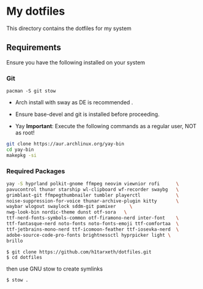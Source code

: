 # My dotfiles

This directory contains the dotfiles for my system

## Requirements

Ensure you have the following installed on your system

### Git

```
pacman -S git stow
```

- Arch install with sway as DE is recommended .
- Ensure base-devel and git is installed before proceeding.

- Yay
  **Important**: Execute the following commands as a regular user, NOT as root!

```bash
git clone https://aur.archlinux.org/yay-bin
cd yay-bin
makepkg -si
```

### Required Packages

```bash
yay -S hyprland polkit-gnome ffmpeg neovim viewnior rofi      \
pavucontrol thunar starship wl-clipboard wf-recorder swaybg   \
grimblast-git ffmpegthumbnailer tumbler playerctl             \
noise-suppression-for-voice thunar-archive-plugin kitty       \
waybar wlogout swaylock sddm-git pamixer     \
nwg-look-bin nordic-theme dunst otf-sora   \
ttf-nerd-fonts-symbols-common otf-firamono-nerd inter-font    \
ttf-fantasque-nerd noto-fonts noto-fonts-emoji ttf-comfortaa  \
ttf-jetbrains-mono-nerd ttf-icomoon-feather ttf-iosevka-nerd  \
adobe-source-code-pro-fonts brightnessctl hyprpicker light \
brillo
```

```
$ git clone https://github.com/h1tarxeth/dotfiles.git
$ cd dotfiles
```

then use GNU stow to create symlinks

```
$ stow .
```
